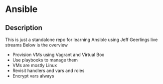 # Ansible

## Description

This is just a standalone repo for learning Ansible using Jeff Geerlings live streams
Below is the overview

- Provision VMs using Vagrant and Virtual Box
- Use playbooks to manage them
- VMs are mostly Linux
- Revisit handlers and vars and roles
- Encrypt vars always
